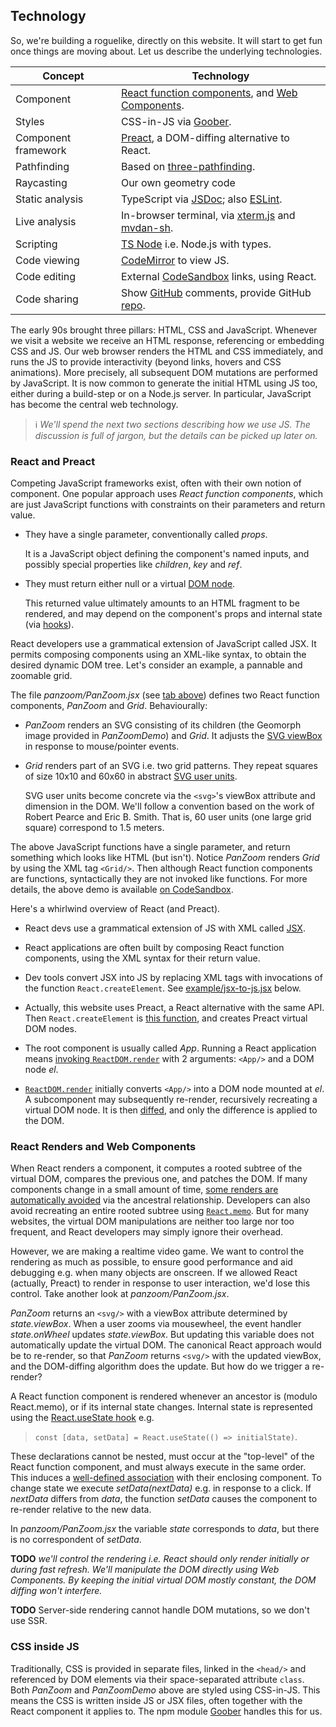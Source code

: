## Technology

So, we're building a roguelike, directly on this website.
It will start to get fun once things are moving about.
Let us describe the underlying technologies.

| Concept | Technology |
| ------- | ---------- |
| Component | [React function components](https://reactjs.org/docs/components-and-props.html#function-and-class-components), and [Web Components](https://reactjs.org/docs/web-components.html). |
| Styles | CSS-in-JS via [Goober](https://www.npmjs.com/package/goober). |
| Component framework | [Preact](https://preactjs.com/), a DOM-diffing alternative to React. |
| Pathfinding | Based on [three-pathfinding](https://www.npmjs.com/package/three-pathfinding).  |
| Raycasting | Our own geometry code  |
| Static analysis | TypeScript via [JSDoc](https://www.typescriptlang.org/docs/handbook/jsdoc-supported-types.html); also [ESLint](https://www.npmjs.com/package/eslint). |
| Live analysis | In-browser terminal, via [xterm.js](https://www.npmjs.com/package/xterm) and [mvdan-sh](https://www.npmjs.com/package/mvdan-sh). |
| Scripting | [TS Node](https://www.npmjs.com/package/ts-node) i.e. Node.js with types. |
| Code viewing | [CodeMirror](https://codemirror.net/) to view JS. |
| Code editing | External [CodeSandbox](https://codesandbox.io/) links, using React. |
| Code sharing | Show [GitHub](https://github.com/) comments, provide GitHub [repo](https://github.com/rob-myers/rob-myers.github.io). |

<!-- Our in-browser terminal is built using [Xterm.js](https://xtermjs.org/) and the shell parser [mvdan-sh](https://github.com/mvdan/sh/tree/master/_js). -->

The early 90s brought three pillars: HTML, CSS and JavaScript.
Whenever we visit a website we receive an HTML response, referencing or embedding CSS and JS.
Our web browser renders the HTML and CSS immediately, and runs the JS to provide interactivity (beyond links, hovers and CSS animations).
More precisely, all subsequent DOM mutations are performed by JavaScript.
It is now common to generate the initial HTML using JS too,
either during a build-step or on a Node.js server.
In particular, JavaScript has become the central web technology.

> ℹ️ _We'll spend the next two sections describing how we use JS._
> _The discussion is full of jargon, but the details can be picked up later on._

### React and Preact

Competing JavaScript frameworks exist, often with their own notion of component.
One popular approach uses _React function components_, which are just JavaScript functions with constraints on their parameters and return value.

- They have a single parameter, conventionally called _props_.

  It is a JavaScript object defining the component's named inputs,
  and possibly special properties like _children_, _key_ and _ref_.

- They must return either null or a virtual [DOM node](https://developer.mozilla.org/en-US/docs/Web/API/Node).

  This returned value ultimately amounts to an HTML fragment to be rendered,
  and may depend on the component's props and internal state (via [hooks](https://reactjs.org/docs/hooks-intro.html)).

React developers use a grammatical extension of JavaScript called JSX.
It permits composing components using an XML-like syntax, to obtain the desired dynamic DOM tree.
Let's consider an example, a pannable and zoomable grid.

<div
  class="tabs"
  height="400"
  store-key="panzoom"
  tabs="[
    { key: 'component', filepath: 'panzoom/PanZoomDemo' },
    { key: 'code', filepath: 'panzoom/PanZoom.jsx', folds: [{ line: 8, ch: 0 }] },
    { key: 'code', filepath: 'panzoom/PanZoomDemo.jsx' },
  ]"
></div>

The file _panzoom/PanZoom.jsx_ (see [tab above](#command "open-tab panzoom code--panzoom/PanZoom.jsx")) defines two React function components, _PanZoom_ and _Grid_.
Behaviourally:

- _PanZoom_ renders an SVG consisting of its children (the Geomorph image provided in _PanZoomDemo_) and _Grid_. It adjusts the [SVG viewBox](https://developer.mozilla.org/en-US/docs/Web/SVG/Attribute/viewBox) in response to mouse/pointer events.

- _Grid_ renders part of an SVG i.e. two grid patterns.
  They repeat squares of size 10x10 and 60x60 in abstract [SVG user units](https://www.w3.org/TR/SVG2/coords.html#TermUserUnits).

  <aside>
  
  SVG user units become concrete via the `<svg>`'s viewBox attribute and dimension in the DOM.
  We'll follow a convention based on the work of Robert Pearce and Eric B. Smith. That is, 60 user units (one large grid square) correspond to 1.5 meters.
  </aside>

The above JavaScript functions have a single parameter, and return something which looks like HTML (but isn't).
Notice _PanZoom_ renders _Grid_ by using the XML tag `<Grid/>`.
Then although React function components are functions, syntactically they are not invoked like functions. For more details, the above demo is available [on CodeSandbox](https://codesandbox.io/s/rogue-markup-panzoom-yq060?file=/src/panzoom/PanZoom.jsx "@new-tab").

Here's a whirlwind overview of React (and Preact).

- React devs use a grammatical extension of JS with XML called [JSX](https://en.wikipedia.org/wiki/JSX_(JavaScript)).
- React applications are often built by composing React function components, using the XML syntax for their return value.
- Dev tools convert JSX into JS by replacing XML tags with invocations of the function `React.createElement`.
  See [example/jsx-to-js.jsx](#command "open-tab jsx-to-js") below.
- Actually, this website uses Preact, a React alternative with the same API.
  Then `React.createElement` is [this function](https://github.com/preactjs/preact/blob/master/src/create-element.js),
  and creates Preact virtual DOM nodes.
- The root component is usually called _App_.
  Running a React application means [invoking `ReactDOM.render`](https://codesandbox.io/s/rogue-markup-panzoom-yq060?file=/src/index.js "@new-tab")
  with 2 arguments: `<App/>` and a DOM node _el_.

- [`ReactDOM.render`](https://github.com/preactjs/preact/blob/master/src/render.js) initially converts `<App/>` into a DOM node mounted at _el_.
  A subcomponent may subsequently re-render, recursively recreating a virtual DOM node.
  It is then [diffed](https://github.com/preactjs/preact/blob/master/src/diff/index.js), and only the difference is applied to the DOM.

<!--
- If \`<App/>\` is a website, it is often [rendered as HTML server-side](https://github.com/preactjs/preact-render-to-string/blob/master/src/index.js), so the client can render it immediately.
The client then invokes [\`ReactDOM.hydrate\`](https://github.com/preactjs/preact/blob/master/src/render.js) instead of \`ReactDOM.render\`, but with the same arguments.
-->

<div
  class="tabs"
  height="340"
  store-key="jsx-to-js"
  tabs="[ { key: 'code', filepath: 'example/jsx-to-js.jsx' } ]"
></div>

<!--
So, React function components are written using syntactic-sugar (JSX), and composed together like HTML.
We're using Preact (its codebase is smaller, and it has reputation for being faster,
although React has a _much_ wider scope via [custom renderers](https://github.com/chentsulin/awesome-react-renderer)).
Rendering a component involves (re)constructing virtual DOM nodes and diffing them.
Finally, the first render is often precomputed, to load faster.
-->

### React Renders and Web Components

<!--
Websites respond to interaction, sometimes without changing the DOM.
When they do mutate the DOM, they usually don't continually do so.
For example, zooming a map can be done with a CSS transform and a pre-existing CSS transition.
As another example, showing additional search results amounts to a single mutation.
-->

When React renders a component, it computes a rooted subtree of the virtual DOM,
compares the previous one, and patches the DOM.
If many components change in a small amount of time, [some renders are automatically avoided](https://github.com/preactjs/preact/blob/ebd87f3005d9558bfd3c5f38e0496a5d19553441/src/component.js#L221) via the ancestral relationship.
Developers can also avoid recreating an entire rooted subtree using [`React.memo`](https://github.com/preactjs/preact/blob/master/compat/src/memo.js).
But for many websites, the virtual DOM manipulations are neither too large nor too frequent, and React developers may simply ignore their overhead.

However, we are making a realtime video game.
We want to control the rendering as much as possible, to ensure good performance and aid debugging e.g. when many objects are onscreen.
If we allowed React (actually, Preact) to render in response to user interaction, we'd lose this control.
Take another look at _panzoom/PanZoom.jsx_.

<div
  class="tabs"
  height="360"
  tabs="[
    { key: 'code', filepath: 'panzoom/PanZoom.jsx' },
    { key: 'code', filepath: 'geom/rect.js' },
  ]"
></div>

_PanZoom_ returns an `<svg/>` with a viewBox attribute determined by _state.viewBox_.
When a user zooms via mousewheel, the event handler _state.onWheel_ updates _state.viewBox_.
But updating this variable does not automatically update the virtual DOM.
The canonical React approach would be to re-render, so that _PanZoom_ returns `<svg/>` with the updated viewBox, and the DOM-diffing algorithm does the update.
But how do we trigger a re-render?

A React function component is rendered whenever an ancestor is (modulo React.memo), or if its internal state changes. Internal state is represented using the [React.useState hook](https://reactjs.org/docs/hooks-state.html) e.g.

> `const [data, setData] = React.useState(() => initialState)`.

These declarations cannot be nested, must occur at the "top-level" of the React function component, and must always execute in the same order.
This induces a [well-defined association](https://github.com/preactjs/preact/blob/98f130ee8695c2b4f7535205ddf02168192cdcac/hooks/src/index.js#L109) with their enclosing component.
To change state we execute _setData(nextData)_ e.g. in response to a click. If _nextData_ differs from _data_, the function _setData_ causes the component to re-render relative to the new data.

In _panzoom/PanZoom.jsx_ the variable _state_ corresponds to _data_, but there is no correspondent of _setData_.

__TODO__ _we'll control the rendering i.e. React should only render initially or during fast refresh. We'll manipulate the DOM directly using Web Components. By keeping the initial virtual DOM mostly constant, the DOM diffing won't interfere._

__TODO__ Server-side rendering cannot handle DOM mutations, so we don't use SSR.


### CSS inside JS

Traditionally, CSS is provided in separate files,
linked in the `<head/>` and referenced by DOM elements via their space-separated attribute `class`.
Both _PanZoom_ and _PanZoomDemo_ above are styled using CSS-in-JS.
This means the CSS is written inside JS or JSX files, often together with the React component it applies to.
The npm module [Goober](https://www.npmjs.com/package/goober) handles this for us.
